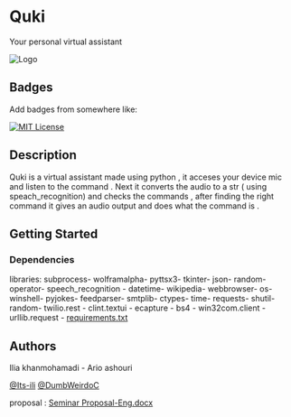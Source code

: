 # Quki

Your personal virtual assistant 


![Logo](https://user-images.githubusercontent.com/118632534/223983627-6d03ed12-5f72-4245-bd05-5dbce8d2e710.png)

## Badges

Add badges from somewhere like: 

[![MIT License](https://img.shields.io/badge/License-MIT-green.svg)](https://github.com/Its-ili/Quki/blob/main/LICENSE)


## Description

Quki is a virtual assistant made using python , it acceses your device mic  and listen to the command . Next it converts the audio to a str ( using speach_recognition) and checks the commands , after finding the right command it gives an audio output and does what the command is .

## Getting Started


### Dependencies

libraries: 
 subprocess-
 wolframalpha-
 pyttsx3-
  tkinter-
  json-
  random-
  operator-
  speech_recognition -
  datetime-
  wikipedia-
  webbrowser-
  os-
  winshell-
 pyjokes-
 feedparser-
 smtplib-
 ctypes-
 time-
 requests-
 shutil-
 random-
 twilio.rest -
 clint.textui -
 ecapture -
 bs4 -
 win32com.client -
 urllib.request -
 [requirements.txt](https://github.com/Its-ili/Quki/files/10253850/requirements.txt)



## Authors

Ilia khanmohamadi - Ario ashouri

[@Its-ili](https://github.com/Its-ili) [@DumbWeirdoC](https://github.com/DumbWeirdoC)

 proposal : [Seminar Proposal-Eng.docx](https://github.com/Its-ili/Quki/files/10226877/Seminar.Proposal-Eng.docx)

